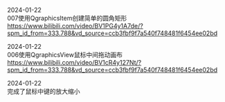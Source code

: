 2024-01-22  
007使用QgraphicsItem创建简单的圆角矩形
https://www.bilibili.com/video/BV1PG4y1A7de/?spm_id_from=333.788&vd_source=ccb3fbf9f7a540f748481f6454ee02bd


2024-01-22  
006使用QgraphicsView鼠标中间拖动画布  
https://www.bilibili.com/video/BV1cR4y127Nt/?spm_id_from=333.788&vd_source=ccb3fbf9f7a540f748481f6454ee02bd  

2024-01-22  
完成了鼠标中键的放大缩小
